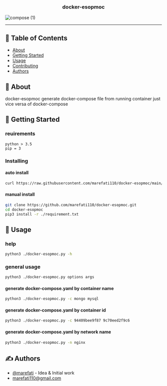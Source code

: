 <h3 align="center">docker-esopmoc</h3>

![compose (1)](https://user-images.githubusercontent.com/42033084/119117077-1f40a100-ba3e-11eb-9d2b-8b33b51c4a4e.jpg)

---

## 📝 Table of Contents

- [About](#about)
- [Getting Started](#getting_started)
- [Usage](#usage)
- [Contributing](../CONTRIBUTING.md)
- [Authors](#authors)

## 🧐 About <a name = "about"></a>

docker-esopmoc generate docker-compose file from running container just vice versa of docker-compose

## 🏁 Getting Started <a name = "getting_started"></a>

### reuirements

```
python > 3.5
pip = 3
```

### Installing

#### auto install

```bash 
curl https://raw.githubusercontent.com/marefati110/docker-esopmoc/main/install.sh | sh
```

#### manual install

```bash
git clone https://github.com/marefati110/docker-esopmoc.git
cd docker-esopmoc
pip3 install -r ./requirement.txt
```

## 🎈 Usage <a name="usage"></a>

### help

```bash
python3 ./docker-esopmoc.py -h
```

### general usage

```bash
python3 ./docker-esopmoc.py options args
```

#### generate docker-compose.yaml by container name

```bash
python3 ./docker-esopmoc.py -c mongo mysql
```

#### generate docker-compose.yaml by container id

```bash
python3 ./docker-esopmoc.py -c 94409bee9f87 9c70eed2f9c6
```

#### generate docker-compose.yaml by network name

```bash
python3 ./docker-esopmoc.py -n nginx
```

## ✍️ Authors <a name = "authors"></a>

- [@marefati](https://github.com/marefati110) - Idea & Initial work
- marefati110@gmail.com
